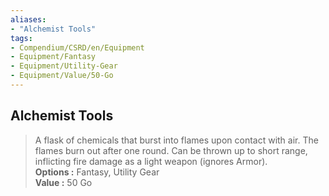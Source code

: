 ```yaml
---
aliases:
- "Alchemist Tools"
tags:
- Compendium/CSRD/en/Equipment
- Equipment/Fantasy
- Equipment/Utility-Gear
- Equipment/Value/50-Go
---
```


  
## Alchemist Tools  
  
>A flask of chemicals that burst into flames upon contact with air. The flames burn out after one round. Can be thrown up to short range, inflicting fire damage as a light weapon (ignores Armor).  
> **Options :** Fantasy, Utility Gear  
> **Value :** 50 Go